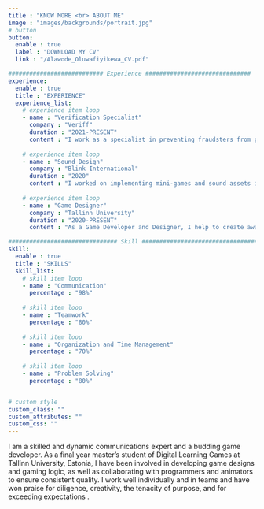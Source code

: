 ```yaml
---
title : "KNOW MORE <br> ABOUT ME"
image : "images/backgrounds/portrait.jpg"
# button
button:
  enable : true
  label : "DOWNLOAD MY CV"
  link : "/Alawode_Oluwafiyikewa_CV.pdf"

########################### Experience ##############################
experience:
  enable : true
  title : "EXPERIENCE"
  experience_list:
    # experience item loop
    - name : "Verification Specialist"
      company : "Veriff"
      duration : "2021-PRESENT"
      content : "I work as a specialist in preventing fraudsters from performing nefarious acts, by verifying the identity of customers based on certain parameters."
      
    # experience item loop
    - name : "Sound Design"
      company : "Blink International"
      duration : "2020"
      content : "I worked on implementing mini-games and sound assets into the project, using Unity as the game engine and Logic Pro X to compose sound assets."
      
    # experience item loop
    - name : "Game Designer"
      company : "Tallinn University"
      duration : "2020-PRESENT"
      content : "As a Game Developer and Designer, I help to create awareness for the African community, using local heroes as main characters in an adventure game."

############################### Skill #################################
skill:
  enable : true
  title : "SKILLS"
  skill_list:
    # skill item loop
    - name : "Communication"
      percentage : "98%"
      
    # skill item loop
    - name : "Teamwork"
      percentage : "80%"
      
    # skill item loop
    - name : "Organization and Time Management"
      percentage : "70%"
      
    # skill item loop
    - name : "Problem Solving"
      percentage : "80%"


# custom style
custom_class: "" 
custom_attributes: "" 
custom_css: ""
---
```



I am a skilled and dynamic communications expert and a budding game
developer. As a final year master’s student of Digital Learning Games at
Tallinn University, Estonia, I have been involved in developing game designs
and gaming logic, as well as collaborating with programmers and animators
to ensure consistent quality.
I work well individually and in teams and have won praise for diligence,
creativity, the tenacity of purpose, and for exceeding expectations .